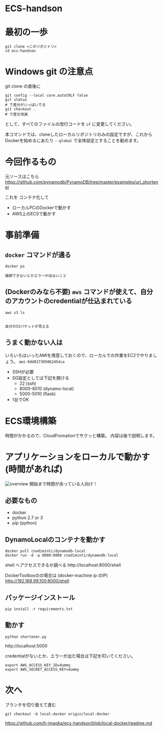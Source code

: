 ECS-handson
====
# 最初の一歩
```
git clone <このリポジトリ>
cd ecs-handson
```
# Windows git の注意点
git clone の直後に

```
git config --local core.autoCRLF false
git status 
# で差分がいっぱいでる
git checkout . 
# で差分消滅
```

として、すべてのファイルの改行コードを `LF` に変更してください。

本コマンドでは、cloneしたローカルリポジトリのみの設定ですが、これからDockerを始めるにあたり `--global` で全体設定とすることを勧めます。

# 今回作るもの
元ソースはこちら
https://github.com/pynamodb/PynamoDB/tree/master/examples/url_shortener

これを コンテナ化して

- ローカルPCのDockerで動かす
- AWS上のECSで動かす

# 事前準備
## `docker` コマンドが通る
```
docker ps

接続できないとかエラーが出ないこと
```

## (Dockerのみなら不要) `aws` コマンドが使えて、自分のアカウントのcredentialが仕込まれている
```
aws s3 ls


自分のS3バケットが見える
```

## うまく動かない人は
いろいろはいったAMIを用意しておくので、ローカルでの作業をEC2でやりましょう。
`ami-0dd817395062d54ca`

- SSHが必要
- SG設定としては下記を開ける
  - 22 (ssh)
  - 8000-8010 (dynamo-local)
  - 5000-5010 (flask)
- 1台でOK

# ECS環境構築
時間がかかるので、CloudFromationでサクッと構築。
内容は後で説明します。


# アプリケーションをローカルで動かす (時間があれば)
![overview](https://raw.githubusercontent.com/h-imaoka/ecs-handson/images/images/local.png)
開始まで時間が余っている人向け！

## 必要なもの
- docker
- python 2.7 or 3
- pip (python)

## DynamoLocalのコンテナを動かす
```
docker pull cnadiminti/dynamodb-local
docker run -d -p 8000:8000 cnadiminti/dynamodb-local
```

shell へアクセスできるか調べる
http://localhost:8000/shell

DockerToolboxのの場合は (docker-machine ip のIP)
http://192.168.99.100:8000/shell


## パッケージインストール
`pip install -r requirements.txt`

## 動かす
`python shortener.py`

http://localhost:5000

credentialがないとか、エラーが出た場合は下記を叩いてください。
```
export AWS_ACCESS_KEY_ID=dummy
export AWS_SECRET_ACCESS_KEY=dummy
```

# 次へ
ブランチを切り替えて進む

`git checkout -b local-docker origin/local-docker`

https://github.com/h-imaoka/ecs-handson/blob/local-docker/readme.md
